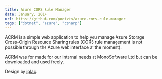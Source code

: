```yaml
---
title: Azure CORS Rule Manager
date: January, 2014
url: https://github.com/pootzko/azure-cors-rule-manager
tags: ["dotnet", "azure", "csharp"]
---
```


ACRM is a simple web application to help you manage Azure Storage Cross-Origin Resource Sharing rules (CORS rule management is not possible through the Azure web interface at the moment).

ACRM was for made for our internal needs at <a title="MonoSoftware Ltd." href="http://www.mono-software.com/">MonoSoftware Ltd</a> but can be downloaded and used freely.

Design by <a title="Igor Plac" href="http://emptypaper.net/">iplac</a>.